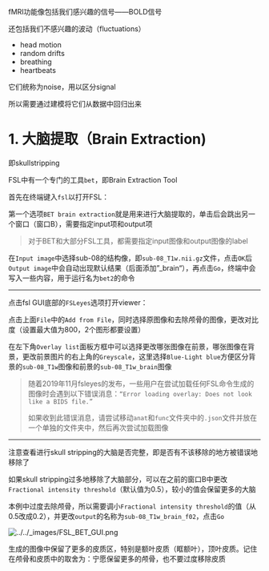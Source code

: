 fMRI功能像包括我们感兴趣的信号——BOLD信号

还包括我们不感兴趣的波动（fluctuations）

- head motion
- random drifts
- breathing
- heartbeats

它们统称为noise，用以区分signal

所以需要通过建模将它们从数据中回归出来

# 1. 大脑提取（Brain Extraction)

即skullstripping

FSL中有一个专门的工具`bet`，即Brain Extraction Tool

首先在终端键入`fsl`以打开FSL：

第一个选项`BET brain extraction`就是用来进行大脑提取的，单击后会跳出另一个窗口（窗口B），需要指定input项和output项

> 对于BET和大部分FSL工具，都需要指定input图像和output图像的label

在`Input image`中选择sub-08的结构像，即`sub-08_T1w.nii.gz`文件，点击`OK`后`Output image`中会自动出现默认结果（后面添加”_brain“），再点击`Go`，终端中会写入一些内容，用于运行名为`bet2`的命令

---

点击fsl GUI底部的`FSLeyes`选项打开viewer：

点击上面`File`中的`Add from File`，同时选择原图像和去除颅骨的图像，更改对比度（设置最大值为800，2个图形都要设置）

在左下角`Overlay list`面板方框中可以选择更改哪张图像在前景，哪张图像在背景，更改前景图片的右上角的`Greyscale`，这里选择`Blue-Light blue`方便区分背景的`sub-08_T1w`图像和前景的`sub-08_T1w_brain`图像

> 随着2019年11月fsleyes的发布，一些用户在尝试加载任何FSL命令生成的图像时会遇到以下错误消息：`“Error loading overlay: Does not look like a BIDS file.”`
>
> 如果收到此错误消息，请尝试移动`anat`和`func`文件夹中的`.json`文件并放在一个单独的文件夹中，然后再次尝试加载图像

---

注意查看进行skull stripping的大脑是否完整，即是否有不该移除的地方被错误地移除了

如果skull stripping过多地移除了大脑部分，可以在之前的窗口B中更改`Fractional intensity threshold`（默认值为0.5），较小的值会保留更多的大脑

本例中过度去除颅骨，所以需要调小`Fractional intensity threshold`的值（从0.5改成0.2），并更改`output`的名称为`sub-08_T1w_brain_f02`，点击`Go`

![../../_images/FSL_BET_GUI.png](https://andysbrainbook.readthedocs.io/en/latest/_images/FSL_BET_GUI.png)

生成的图像中保留了更多的皮质区，特别是额叶皮质（眶额叶），顶叶皮质。记住在颅骨和皮质中的取舍为：宁愿保留更多的颅骨，也不要过度移除皮质

